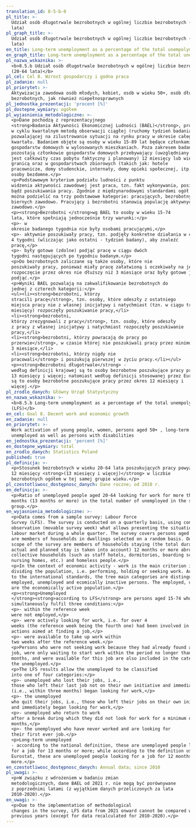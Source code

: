```yaml
---
translation_id: 8-5-b-0
pl_title: >-
  Udział osób długotrwale bezrobotnych w ogólnej liczbie bezrobotnych (20-64
  lata)
pl_graph_title: >-
  Udział osób długotrwale bezrobotnych w ogólnej liczbie bezrobotnych (20-64
  lata)
en_title: Long-term unemployment as a percentage of the total unempolyment (LFS)
en_graph_title: Long-term unemployment as a percentage of the total unempolyment (LFS)
pl_nazwa_wskaznika: >-
  <b>8.5.b Udział osób długotrwale bezrobotnych w ogólnej liczbie bezrobotnych
  (20-64 lata)</b>
pl_cel: Cel 8. Wzrost gospodarczy i godna praca
pl_zadanie: null
pl_priorytet: >-
  Aktywizacja zawodowa osób młodych, kobiet, osób w wieku 50+, osób długotrwale
  bezrobotnych, jak również niepełnosprawnych
pl_jednostka_prezentacji: 'procent [%]'
pl_dostepne_wymiary: ogółem
pl_wyjasnienia_metodologiczne: >-
  <p>Dane pochodzą z reprezentacyjnego
  <strong>Badania Aktywności Ekonomicznej Ludności (BAEL)</strong>, prowadzonego
  w cyklu kwartalnym metodą obserwacji ciągłej (ruchomy tydzień badania),
  pozwalającej na zilustrowanie sytuacji na rynku pracy w okresie całego
  kwartału. Badaniem objęte są osoby w wieku 15-89 lat będące członkami
  gospodarstw domowych w wylosowanych mieszkaniach. Poza zakresem badania
  pozostają członkowie gospodarstw domowych przebywający (uwzględniany
  jest całkowity czas pobytu faktyczny i planowany) 12 miesięcy lub więcej za
  granicą oraz w gospodarstwach zbiorowych (takich jak: hotele
  pracownicze, domy studenckie, internaty, domy opieki społecznej, itp.) oraz
  osoby bezdomne.</p>
  <p>Podstawowym kryterium podziału ludności z punktu
  widzenia aktywności zawodowej jest praca, tzn. fakt wykonywania, posiadania
  bądź poszukiwania pracy. Zgodnie z międzynarodowymi standardami ogół
  można podzielić na trzy podstawowe kategorie: pracujących, bezrobotnych i
  biernych zawodowo. Pracujący i bezrobotni stanowią populację aktywnych
  zawodowo.</p>
  <p><strong>Bezrobotni </strong>wg BAEL to osoby w wieku 15-74
  lata, które spełniają jednocześnie trzy warunki:</p>
  <p>- w
  okresie badanego tygodnia nie były osobami pracującymi,</p>
  <p>- aktywnie poszukiwały pracy, tzn. podjęły konkretne działania w ciągu
  4 tygodni (wliczając jako ostatni - tydzień badany), aby znaleźć
  pracę,</p>
  <p>- były gotowe (zdolne) podjąć pracę w ciągu dwóch
  tygodni następujących po tygodniu badanym.</p>
  <p>Do bezrobotnych zaliczane są także osoby, które nie
  poszukiwały pracy, ponieważ miały pracę załatwioną i oczekiwały na jej
  rozpoczęcie przez okres nie dłuższy niż 3 miesiące oraz były gotowe ją
  podjąć.</p>
  <p>Wyniki BAEL pozwalają na zakwalifikowanie bezrobotnych do
  jednej z czterech kategorii:</p>
  <ul><li><strong>bezrobotni, którzy
  stracili pracę</strong>, tzn. osoby, które odeszły z ostatniego
  miejsca pracy nie z własnej inicjatywy i natychmiast (tzn. w ciągu trzech
  miesięcy) rozpoczęły poszukiwanie pracy,</li>
  <li><strong>bezrobotni,
  którzy zrezygnowali z pracy</strong>, tzn. osoby, które odeszły
  z pracy z własnej inicjatywy i natychmiast rozpoczęły poszukiwanie
  pracy,</li>
  <li><strong>bezrobotni, którzy powracają do pracy po
  przerwie</strong>, w czasie której nie poszukiwali pracy przez minimum
  3 miesiące,</li>
  <li><strong>bezrobotni, którzy nigdy nie
  pracowali</strong> i poszukują pierwszej w życiu pracy.</li></ul>
  <p><strong>Bezrobotni długotrwale</strong> -
  według definicji krajowej są to osoby bezrobotne poszukujące pracy przez okres
  13 miesięcy i więcej; natomiast według definicji stosowanej przez Eurostat
  są to osoby bezrobotne poszukujące pracy przez okres 12 miesięcy i
  więcej.</p>
pl_zrodlo_danych: Główny Urząd Statystyczny
en_nazwa_wskaznika: >-
  <b>8.5.b Long-term unemployment as a percentage of the total unempolyment
  (LFS)</b>
en_cel: Goal 8. Decent work and economic growth
en_zadanie: null
en_priorytet: >-
  Work activation of young people, women, persons aged 50+ , long-term
  unemployed as well as persons with disabilities
en_jednostka_prezentacji: 'percent [%]'
en_dostepne_wymiary: total
en_zrodlo_danych: Statistics Poland
published: true
pl_definicja: >-
  <p>Stosunek bezrobotnych w wieku 20-64 lata poszukujących pracy powyżej
  12 miesięcy <strong>(13 miesięcy i więcej)</strong> w liczbie
  bezrobotnych ogółem w tej samej grupie wieku.</p>
pl_czestotliwosc_dostępnosc_danych: Dane roczne; od 2010 r.
en_definicja: >-
  <p>Ratio of unemployed people aged 20-64 looking for work for more than 12
  months (13 months or more) in the total number of unemployed in the same age
  group.</p>
en_wyjasnienia_metodologiczne: >-
  <p>Data comes from a sample survey: Labour Force
  Survey (LFS). The survey is conducted on a quarterly basis, using continuous
  observation (movable survey week) what allows presenting the situation on the
  labour market during a whole quarter. The survey covers persons aged 15-89 who
  are members of households in dwellings selected on a random basis. Outside the
  scope of the survey are members of households staying (the total duration of
  actual and planned stay is taken into account) 12 months or more abroad and in
  collective households (such as staff hotels, dormitories, boarding schools,
  nursing homes, etc.) and homeless people.</p>
  <p>In the context of economic activity - work is the main criterion in
  dividing the population, i.e. performing, holding or seeking work. According
  to the international standards, the tree main categories are distinguished:
  employed, unemployed and ecomically inactive persons. The employed, unemployed
  are the economically active population.</p>
  <p><strong>Unemployed
  </strong><strong>according to LFS</strong> are persons aged 15-74 who
  simultaneously fulfil three conditions:</p>
  <p>- within the reference week
  were not employed,</p>
  <p>- were actively looking for work, i.e. for over 4
  weeks (the reference week being the fourth one) had been involved in concrete
  actions aimed at finding a job,</p>
  <p>- were available to take up work within
  two weeks after the reference week.</p>
  <p>Persons who were not seeking work because they had already found a
  job, were only waiting to start work within the period no longer than 3
  months, and were available for this job are also included in the category of
  the unemployed.</p>
  <p>The LFS results allow the unemployed to be classified
  into one of four categories:</p>
  <p>- unemployed who lost their jobs, i.e.,
  those who left their last job not on their own initiative and immediately
  (i.e., within three months) began looking for work,</p>
  <p>- the unemployed
  who quit their jobs, i.e., those who left their jobs on their own initiative
  and immediately began looking for work,</p>
  <p>- unemployed who return to work
  after a break during which they did not look for work for a minimum of three
  months,</p>
  <p>- the unemployed who have never worked and are looking for
  their first ever job.</p>
  <p>Long-term unemployed
  - according to the national definition, these are unemployed people looking
  for a job for 13 months or more; while according to the definition used by
  Eurostat, these are unemployed people looking for a job for 12 months or
  more.</p>
en_czestotliwosc_dostępnosc_danych: Annual data; since 2010
pl_uwagi: >-
  <p>W związku z wdrożeniem w badaniu zmian
  metodologicznych, dane BAEL od 2021 r. nie mogą być porównywane
  z poprzednimi latami (z wyjątkiem danych przeliczonych za lata
  2010-2020).</p>
en_uwagi: >-
  <p>Due to the implementation of methodological
  changes in the survey, LFS data from 2021 onward cannot be compared with
  previous years (except for data recalculated for 2010-2020).</p>
---
```

